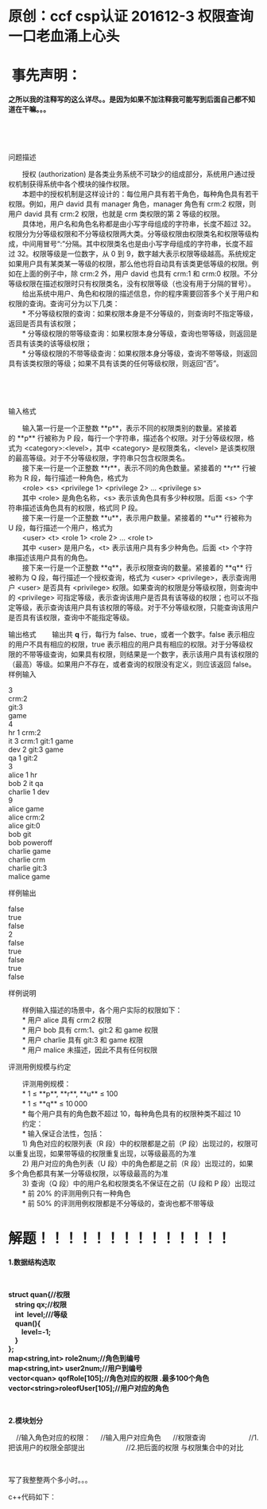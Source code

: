 # 原创：ccf csp认证 201612-3 权限查询 一口老血涌上心头

#  **事先声明：**

**之所以我的注释写的这么详尽。。是因为如果不加注释我可能写到后面自己都不知道在干嘛。。。**

 

 

> 
问题描述
<p>　　授权 (authorization) 是各类业务系统不可缺少的组成部分，系统用户通过授权机制获得系统中各个模块的操作权限。<br/>
　　本题中的授权机制是这样设计的：每位用户具有若干角色，每种角色具有若干权限。例如，用户 david 具有 manager 角色，manager 角色有 crm:2 权限，则用户 david 具有 crm:2 权限，也就是 crm 类权限的第 2 等级的权限。<br/>
　　具体地，用户名和角色名称都是由小写字母组成的字符串，长度不超过 32。权限分为分等级权限和不分等级权限两大类。分等级权限由权限类名和权限等级构成，中间用冒号“:”分隔。其中权限类名也是由小写字母组成的字符串，长度不超过 32。权限等级是一位数字，从 0 到 9，数字越大表示权限等级越高。系统规定如果用户具有某类某一等级的权限，那么他也将自动具有该类更低等级的权限。例如在上面的例子中，除 crm:2 外，用户 david 也具有 crm:1 和 crm:0 权限。不分等级权限在描述权限时只有权限类名，没有权限等级（也没有用于分隔的冒号）。<br/>
　　给出系统中用户、角色和权限的描述信息，你的程序需要回答多个关于用户和权限的查询。查询可分为以下几类：<br/>
　　* 不分等级权限的查询：如果权限本身是不分等级的，则查询时不指定等级，返回是否具有该权限；<br/>
　　* 分等级权限的带等级查询：如果权限本身分等级，查询也带等级，则返回是否具有该类的该等级权限；<br/>
　　* 分等级权限的不带等级查询：如果权限本身分等级，查询不带等级，则返回具有该类权限的等级；如果不具有该类的任何等级权限，则返回“否”。</p>
 


 

> 
输入格式
<p>　　输入第一行是一个正整数 **p**，表示不同的权限类别的数量。紧接着的 **p** 行被称为 P 段，每行一个字符串，描述各个权限。对于分等级权限，格式为 &lt;category&gt;:&lt;level&gt;，其中 &lt;category&gt; 是权限类名，&lt;level&gt; 是该类权限的最高等级。对于不分等级权限，字符串只包含权限类名。<br/>
　　接下来一行是一个正整数 **r**，表示不同的角色数量。紧接着的 **r** 行被称为 R 段，每行描述一种角色，格式为<br/>
　　&lt;role&gt; &lt;s&gt; &lt;privilege 1&gt; &lt;privilege 2&gt; ... &lt;privilege s&gt;<br/>
　　其中 &lt;role&gt; 是角色名称，&lt;s&gt; 表示该角色具有多少种权限。后面 &lt;s&gt; 个字符串描述该角色具有的权限，格式同 P 段。<br/>
　　接下来一行是一个正整数 **u**，表示用户数量。紧接着的 **u** 行被称为 U 段，每行描述一个用户，格式为<br/>
　　&lt;user&gt; &lt;t&gt; &lt;role 1&gt; &lt;role 2&gt; ... &lt;role t&gt;<br/>
　　其中 &lt;user&gt; 是用户名，&lt;t&gt; 表示该用户具有多少种角色。后面 &lt;t&gt; 个字符串描述该用户具有的角色。<br/>
　　接下来一行是一个正整数 **q**，表示权限查询的数量。紧接着的 **q** 行被称为 Q 段，每行描述一个授权查询，格式为 &lt;user&gt; &lt;privilege&gt;，表示查询用户 &lt;user&gt; 是否具有 &lt;privilege&gt; 权限。如果查询的权限是分等级权限，则查询中的 &lt;privilege&gt; 可指定等级，表示查询该用户是否具有该等级的权限；也可以不指定等级，表示查询该用户具有该权限的等级。对于不分等级权限，只能查询该用户是否具有该权限，查询中不能指定等级。</p>


> 
输出格式
　　输出共 **q** 行，每行为 false、true，或者一个数字。false 表示相应的用户不具有相应的权限，true 表示相应的用户具有相应的权限。对于分等级权限的不带等级查询，如果具有权限，则结果是一个数字，表示该用户具有该权限的（最高）等级。如果用户不存在，或者查询的权限没有定义，则应该返回 false。
样例输入
<p>3<br/>
crm:2<br/>
git:3<br/>
game<br/>
4<br/>
hr 1 crm:2<br/>
it 3 crm:1 git:1 game<br/>
dev 2 git:3 game<br/>
qa 1 git:2<br/>
3<br/>
alice 1 hr<br/>
bob 2 it qa<br/>
charlie 1 dev<br/>
9<br/>
alice game<br/>
alice crm:2<br/>
alice git:0<br/>
bob git<br/>
bob poweroff<br/>
charlie game<br/>
charlie crm<br/>
charlie git:3<br/>
malice game</p>


> 
样例输出
<p>false<br/>
true<br/>
false<br/>
2<br/>
false<br/>
true<br/>
false<br/>
true<br/>
false</p>
样例说明
<p>　　样例输入描述的场景中，各个用户实际的权限如下：<br/>
　　* 用户 alice 具有 crm:2 权限<br/>
　　* 用户 bob 具有 crm:1、git:2 和 game 权限<br/>
　　* 用户 charlie 具有 git:3 和 game 权限<br/>
　　* 用户 malice 未描述，因此不具有任何权限</p>
评测用例规模与约定
<p>　　评测用例规模：<br/>
　　* 1 ≤ **p**, **r**, **u** ≤ 100<br/>
　　* 1 ≤ **q** ≤ 10 000<br/>
　　* 每个用户具有的角色数不超过 10，每种角色具有的权限种类不超过 10<br/>
　　约定：<br/>
　　* 输入保证合法性，包括：<br/>
　　1) 角色对应的权限列表（R 段）中的权限都是之前（P 段）出现过的，权限可以重复出现，如果带等级的权限重复出现，以等级最高的为准<br/>
　　2) 用户对应的角色列表（U 段）中的角色都是之前（R 段）出现过的，如果多个角色都具有某一分等级权限，以等级最高的为准<br/>
　　3) 查询（Q 段）中的用户名和权限类名不保证在之前（U 段和 P 段）出现过<br/>
　　* 前 20% 的评测用例只有一种角色<br/>
　　* 前 50% 的评测用例权限都是不分等级的，查询也都不带等级</p>


# **解题！！！！！！！！！！！！！！**

**1.数据结构选取**

 

> 
<p><strong>struct quan{//权限 <br/>
    string qx;//权限<br/>
    int  level;///等级 <br/>
    quan(){<br/>
        level=-1;<br/>
    }<br/>
}; <br/>
map&lt;string,int&gt; role2num;//角色到编号<br/>
map&lt;string,int&gt; user2num;//用户到编号 <br/>
vector&lt;quan&gt; qofRole[105];//角色对应的权限 .最多100个角色<br/>
vector&lt;string&gt;roleofUser[105];//用户对应的角色 </strong></p>


 

**2.模块划分**

> 
    //输入角色对应的权限：
    //输入用户对应角色 
    //权限查询 
                    //1.把该用户的权限全部提出
                    //2.把后面的权限 与权限集合中的对比    


 

写了我整整两个多小时。。。

c++代码如下：

 
